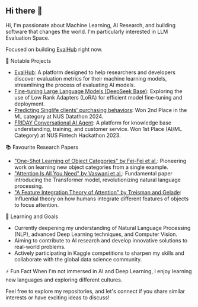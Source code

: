 ## Hi there 👋

Hi, I'm passionate about Machine Learning, AI Research, and building software that changes the world. I'm particularly interested in LLM Evaluation Space.

Focused on building [EvalHub](https://github.com/ryantzr1/evalhub) right now.

💼 Notable Projects
- [EvalHub](https://github.com/ryantzr1/evalhub): A platform designed to help researchers and developers discover evaluation metrics for their machine learning models, streamlining the process of evaluating AI models.
- [Fine-tuning Large Language Models (DeepSeek Base)](https://github.com/ryantzr1/fine-tuning-llm): Exploring the use of Low Rank Adapters (LoRA) for efficient model fine-tuning and deployment.
- [Predicting Singlife clients' purchasing behaviors](https://github.com/ryantzr1/NUS-Datathon-2024): Won 2nd Place in the ML category at NUS Datathon 2024.
- [FRIDAY Conversational AI Agent](https://github.com/ryantzr1/FRIDAY-1): A platform for knowledge base understanding, training, and customer service. Won 1st Place (AI/ML Category) at NUS Fintech Hackathon 2023.

📚 Favourite Research Papers
- ["One-Shot Learning of Object Categories" by Fei-Fei et al.](http://vision.stanford.edu/documents/Fei-FeiFergusPerona2006.pdf): Pioneering work on learning new object categories from a single example.
- ["Attention Is All You Need" by Vaswani et al.](https://arxiv.org/abs/1706.03762): Fundamental paper introducing the Transformer model, revolutionizing natural language processing.
- ["A Feature Integration Theory of Attention" by Treisman and Gelade](https://www.sciencedirect.com/science/article/abs/pii/0010028580900055): Influential theory on how humans integrate different features of objects to focus attention.

🌱 Learning and Goals
- Currently deepening my understanding of Natural Language Processing (NLP), advanced Deep Learning techniques, and Computer Vision.
- Aiming to contribute to AI research and develop innovative solutions to real-world problems.
- Actively participating in Kaggle competitions to sharpen my skills and collaborate with the global data science community.

⚡ Fun Fact
When I'm not immersed in AI and Deep Learning, I enjoy learning new languages and exploring different cultures.

Feel free to explore my repositories, and let's connect if you share similar interests or have exciting ideas to discuss!
